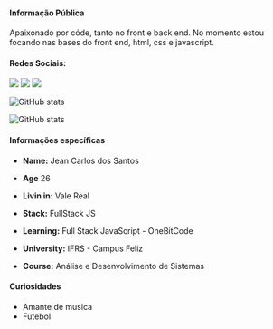 #### Informação Pública

Apaixonado por códe, tanto no front e back end. No momento estou focando nas bases do front end, html, css e javascript.

#### Redes Sociais: 
[<img src="https://img.shields.io/badge/linkedin-%230077B5.svg?&style=for-the-badge&logo=linkedin&logoColor=white" />](https://www.linkedin.com/in/jeandossantosmd/) [<img src = "https://img.shields.io/badge/instagram-%23E4405F.svg?&style=for-the-badge&logo=instagram&logoColor=white">](https://www.instagram.com/jean.at2/)
[<img src="https://img.shields.io/badge/Twitter-1DA1F2?style=for-the-badge&logo=twitter&logoColor=white">](https://twitter.com/jean_at2)

![GitHub stats](https://github-readme-stats.vercel.app/api?username=jeanat2&show-icons=true) 

![GitHub stats](https://github-readme-stats.vercel.app/api/top-langs?username=jeanat2&show-icons=true) 

#### Informações específicas

- **Name:** Jean Carlos dos Santos

- **Age** 26

- **Livin in:** Vale Real

- **Stack:** FullStack JS

- **Learning:** Full Stack JavaScript - OneBitCode

- **University:** IFRS - Campus Feliz

- **Course:** Análise e Desenvolvimento de Sistemas

#### Curiosidades

- Amante de musica
- Futebol


